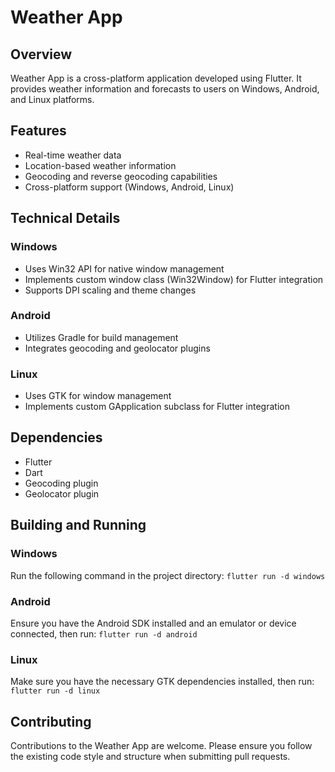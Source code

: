 # Weather App

## Overview
Weather App is a cross-platform application developed using Flutter. It provides weather information and forecasts to users on Windows, Android, and Linux platforms.

## Features
- Real-time weather data
- Location-based weather information
- Geocoding and reverse geocoding capabilities
- Cross-platform support (Windows, Android, Linux)

## Technical Details

### Windows
- Uses Win32 API for native window management
- Implements custom window class (Win32Window) for Flutter integration
- Supports DPI scaling and theme changes

### Android
- Utilizes Gradle for build management
- Integrates geocoding and geolocator plugins

### Linux
- Uses GTK for window management
- Implements custom GApplication subclass for Flutter integration

## Dependencies
- Flutter
- Dart
- Geocoding plugin
- Geolocator plugin

## Building and Running

### Windows
Run the following command in the project directory:
`flutter run -d windows`

### Android
Ensure you have the Android SDK installed and an emulator or device connected, then run:
`flutter run -d android`


### Linux
Make sure you have the necessary GTK dependencies installed, then run:
`flutter run -d linux`

## Contributing
Contributions to the Weather App are welcome. Please ensure you follow the existing code style and structure when submitting pull requests.